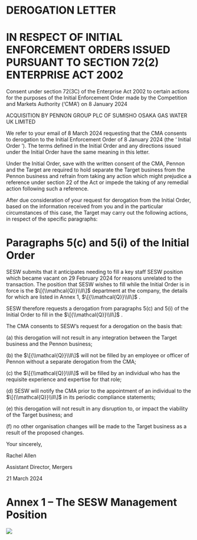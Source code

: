 # DEROGATION LETTER

# IN RESPECT OF INITIAL ENFORCEMENT ORDERS ISSUED PURSUANT TO SECTION 72(2) ENTERPRISE ACT 2002

Consent under section 72(3C) of the Enterprise Act 2002 to certain actions for the purposes of the Initial Enforcement Order made by the Competition and Markets Authority (‘CMA’) on 8 January 2024

ACQUISITION BY PENNON GROUP PLC OF SUMISHO OSAKA GAS WATER UK LIMITED

We refer to your email of 8 March 2024 requesting that the CMA consents to derogation to the Initial Enforcement Order of 8 January 2024 (the ‘ Initial Order ’). The terms defined in the Initial Order and any directions issued under the Initial Order have the same meaning in this letter.

Under the Initial Order, save with the written consent of the CMA, Pennon and the Target are required to hold separate the Target business from the Pennon business and refrain from taking any action which might prejudice a reference under section 22 of the Act or impede the taking of any remedial action following such a reference.

After due consideration of your request for derogation from the Initial Order, based on the information received from you and in the particular circumstances of this case, the Target may carry out the following actions, in respect of the specific paragraphs:

# Paragraphs 5(c) and 5(i) of the Initial Order

SESW submits that it anticipates needing to fill a key staff SESW position which became vacant on 29 February 2024 for reasons unrelated to the transaction. The position that SESW wishes to fill while the Initial Order is in force is the $\[{\\mathcal{Q}}\\ll\]$ department at the company, the details for which are listed in Annex 1, $\[{\\mathcal{Q}}\\ll\]$ .

SESW therefore requests a derogation from paragraphs 5(c) and 5(i) of the Initial Order to fill in the $\[{\\mathcal{Q}}\\ll\]$ .

The CMA consents to SESW’s request for a derogation on the basis that:

(a) this derogation will not result in any integration between the Target business and the Pennon business;

(b) the $\[{\\mathcal{Q}}\\ll\]$ will not be filled by an employee or officer of Pennon without a separate derogation from the CMA;

(c) the $\[{\\mathcal{Q}}\\ll\]$ will be filled by an individual who has the requisite experience and expertise for that role;

(d) SESW will notify the CMA prior to the appointment of an individual to the $\[{\\mathcal{Q}}\\ll\]$ in its periodic compliance statements;

(e) this derogation will not result in any disruption to, or impact the viability of the Target business; and

(f) no other organisation changes will be made to the Target business as a result of the proposed changes.

Your sincerely,

Rachel Allen

Assistant Director, Mergers

21 March 2024

# Annex 1 – The SESW Management Position

![](/tmp/7878e220-cd30-4542-97a2-dcede7d22996/images/d805ecbe965ad4ef1fecf584f13fe51d34b77ef77b84013c7180b5d8f7b4c64b.jpg)